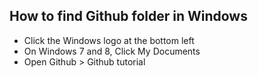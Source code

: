 How to find Github folder in Windows
-------------------------------------
* Click the Windows logo at the bottom left 
* On Windows 7 and 8, Click My Documents 
* Open Github > Github tutorial